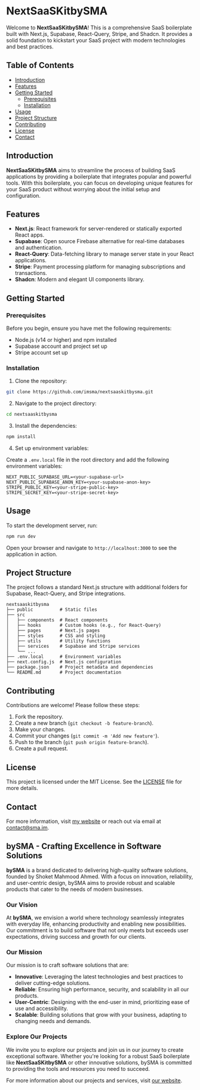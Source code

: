 # NextSaaSKitbySMA

Welcome to **NextSaaSKitbySMA**! This is a comprehensive SaaS boilerplate built with Next.js, Supabase, React-Query, Stripe, and Shadcn. It provides a solid foundation to kickstart your SaaS project with modern technologies and best practices.

## Table of Contents

- [Introduction](#introduction)
- [Features](#features)
- [Getting Started](#getting-started)
  - [Prerequisites](#prerequisites)
  - [Installation](#installation)
- [Usage](#usage)
- [Project Structure](#project-structure)
- [Contributing](#contributing)
- [License](#license)
- [Contact](#contact)

## Introduction

**NextSaaSKitbySMA** aims to streamline the process of building SaaS applications by providing a boilerplate that integrates popular and powerful tools. With this boilerplate, you can focus on developing unique features for your SaaS product without worrying about the initial setup and configuration.

## Features

- **Next.js**: React framework for server-rendered or statically exported React apps.
- **Supabase**: Open source Firebase alternative for real-time databases and authentication.
- **React-Query**: Data-fetching library to manage server state in your React applications.
- **Stripe**: Payment processing platform for managing subscriptions and transactions.
- **Shadcn**: Modern and elegant UI components library.

## Getting Started

### Prerequisites

Before you begin, ensure you have met the following requirements:

- Node.js (v14 or higher) and npm installed
- Supabase account and project set up
- Stripe account set up

### Installation

1. Clone the repository:

```sh
git clone https://github.com/imsma/nextsaaskitbysma.git
```

2. Navigate to the project directory:

```sh
cd nextsaaskitbysma
```

3. Install the dependencies:

```sh
npm install
```

4. Set up environment variables:

Create a `.env.local` file in the root directory and add the following environment variables:

```env
NEXT_PUBLIC_SUPABASE_URL=<your-supabase-url>
NEXT_PUBLIC_SUPABASE_ANON_KEY=<your-supabase-anon-key>
STRIPE_PUBLIC_KEY=<your-stripe-public-key>
STRIPE_SECRET_KEY=<your-stripe-secret-key>
```

## Usage

To start the development server, run:

```sh
npm run dev
```

Open your browser and navigate to `http://localhost:3000` to see the application in action.

## Project Structure

The project follows a standard Next.js structure with additional folders for Supabase, React-Query, and Stripe integrations.

```
nextsaaskitbysma
├── public          # Static files
├── src
│   ├── components  # React components
│   ├── hooks       # Custom hooks (e.g., for React-Query)
│   ├── pages       # Next.js pages
│   ├── styles      # CSS and styling
│   ├── utils       # Utility functions
│   ├── services    # Supabase and Stripe services
│   └── ...
├── .env.local      # Environment variables
├── next.config.js  # Next.js configuration
├── package.json    # Project metadata and dependencies
└── README.md       # Project documentation
```

## Contributing

Contributions are welcome! Please follow these steps:

1. Fork the repository.
2. Create a new branch (`git checkout -b feature-branch`).
3. Make your changes.
4. Commit your changes (`git commit -m 'Add new feature'`).
5. Push to the branch (`git push origin feature-branch`).
6. Create a pull request.

## License

This project is licensed under the MIT License. See the [LICENSE](LICENSE) file for more details.

## Contact

For more information, visit [my website](https://sma.im) or reach out via email at [contact@sma.im](mailto:contact@sma.im).

## bySMA - Crafting Excellence in Software Solutions

**bySMA** is a brand dedicated to delivering high-quality software solutions, founded by Shoket Mahmood Ahmed. With a focus on innovation, reliability, and user-centric design, bySMA aims to provide robust and scalable products that cater to the needs of modern businesses.

### Our Vision

At **bySMA**, we envision a world where technology seamlessly integrates with everyday life, enhancing productivity and enabling new possibilities. Our commitment is to build software that not only meets but exceeds user expectations, driving success and growth for our clients.

### Our Mission

Our mission is to craft software solutions that are:

- **Innovative**: Leveraging the latest technologies and best practices to deliver cutting-edge solutions.
- **Reliable**: Ensuring high performance, security, and scalability in all our products.
- **User-Centric**: Designing with the end-user in mind, prioritizing ease of use and accessibility.
- **Scalable**: Building solutions that grow with your business, adapting to changing needs and demands.

### Explore Our Projects

We invite you to explore our projects and join us in our journey to create exceptional software. Whether you're looking for a robust SaaS boilerplate like **NextSaaSKitbySMA** or other innovative solutions, bySMA is committed to providing the tools and resources you need to succeed.

For more information about our projects and services, visit [our website](https://sma.im).

